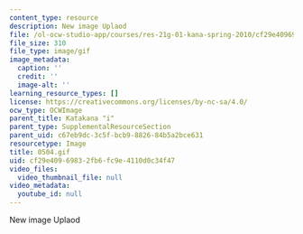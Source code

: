 ```yaml
---
content_type: resource
description: New image Uplaod
file: /ol-ocw-studio-app/courses/res-21g-01-kana-spring-2010/cf29e40969832fb6fc9e4110d0c34f47_0504.gif
file_size: 310
file_type: image/gif
image_metadata:
  caption: ''
  credit: ''
  image-alt: ''
learning_resource_types: []
license: https://creativecommons.org/licenses/by-nc-sa/4.0/
ocw_type: OCWImage
parent_title: Katakana "i"
parent_type: SupplementalResourceSection
parent_uid: c67eb9dc-3c5f-bcb9-8826-84b5a2bce631
resourcetype: Image
title: 0504.gif
uid: cf29e409-6983-2fb6-fc9e-4110d0c34f47
video_files:
  video_thumbnail_file: null
video_metadata:
  youtube_id: null
---
```

New image Uplaod